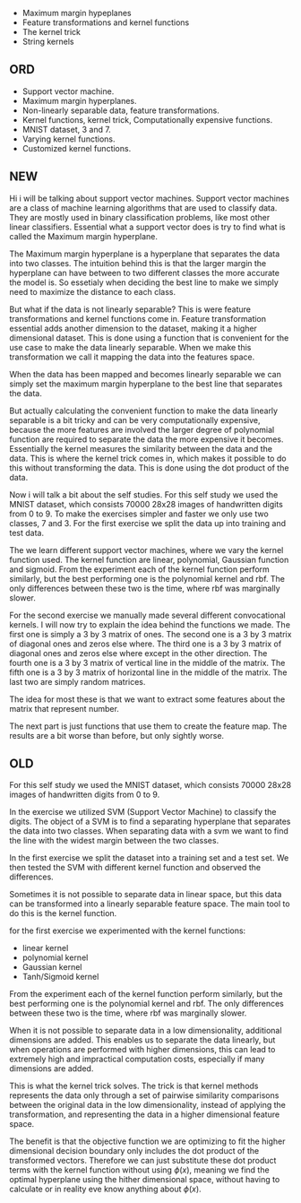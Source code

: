 - Maximum margin hypeplanes
- Feature transformations and kernel functions
- The kernel trick
- String kernels

## ORD
- Support vector machine.
- Maximum margin hyperplanes.
- Non-linearly separable data, feature transformations.
- Kernel functions, kernel trick, Computationally expensive functions.
- MNIST dataset, 3 and 7.
- Varying kernel functions.
- Customized kernel functions.
## NEW

Hi i will be talking about support vector machines. Support vector machines are a class of machine learning algorithms that are used to classify data. They are mostly used in binary classification problems, like most other linear classifiers. Essential what a support vector does is try to find what is called the Maximum margin hyperplane. 

The Maximum margin hyperplane is a hyperplane that separates the data into two classes.
The intuition behind this is that the larger margin the hyperplane can have between to two different classes the more accurate the model is. So essetialy when deciding the best line to make we simply need to maximize the distance to each class.

But what if the data is not linearly separable?
This is were feature transformations and kernel functions come in.
Feature transformation essential adds another dimension to the dataset, making it a higher dimensional dataset. 
This is done using a function that is convenient for the use case to make the data linearly separable.
When we make this transformation we call it mapping the data into the features space.

When the data has been mapped and becomes linearly separable we can simply set the maximum margin hyperplane to the best line that separates the data.

But actually calculating the convenient function to make the data linearly separable is a bit tricky and can be very computationally expensive, because the more features are involved the larger degree of polynomial function are required to separate the data the more expensive it becomes. Essentially the kernel measures the similarity between the data and the data. This is where the kernel trick comes in, which makes it possible to do this without transforming the data. This is done using the dot product of the data.

Now i will talk a bit about the self studies.
For this self study we used the MNIST dataset, which consists 70000 28x28 images of handwritten digits from 0 to 9.
To make the exercises simpler and faster we only use two classes, 7 and 3.
For the first exercise we split the data up into training and test data.

The we learn different support vector machines, where we vary the kernel function used.
The kernel function are linear, polynomial, Gaussian function and sigmoid.
From the experiment each of the kernel function perform similarly, but the best performing one is the polynomial kernel and rbf. The only differences between these two is the time, where rbf was marginally slower.

For the second exercise we manually made several different convocational kernels. I will now try to explain the idea behind the functions we made.
The first one is simply a 3 by 3 matrix of ones.
The second one is a 3 by 3 matrix of diagonal ones and zeros else where.
The third one is a 3 by 3 matrix of diagonal ones and zeros else where except in the other direction.
The fourth one is a 3 by 3 matrix of vertical line in the middle of the matrix.
The fifth one is a 3 by 3 matrix of horizontal line in the middle of the matrix.
The last two are simply random matrices.

The idea for most these is that we want to extract some features about the matrix that represent number.

The next part is just functions that use them to create the feature map.
The results are a bit worse than before, but only sightly worse.

## OLD

For this self study we used the MNIST dataset, which consists 70000 28x28 images of handwritten digits from 0 to 9.

In the exercise we utilized SVM (Support Vector Machine) to classify the digits. The object of a SVM is to find a separating hyperplane that separates the data into two classes. When separating data with a svm we want to find the line with the widest margin between the two classes. 

In the first exercise we split the dataset into a training set and a test set. We then tested the SVM with different kernel function and observed the differences.

Sometimes it is not possible to separate data in linear space, but this data can be transformed into a linearly separable feature space. The main tool to do this is the kernel function.

for the first exercise we experimented with the kernel functions:
- linear kernel 
- polynomial kernel
- Gaussian kernel
- Tanh/Sigmoid kernel

From the experiment each of the kernel function perform similarly, but the best performing one is the polynomial kernel and rbf. The only differences between these two is the time, where rbf was marginally slower.

When it is not possible to separate data in a low dimensionality, additional dimensions are added. This enables us to separate the data linearly, but when operations are performed with higher dimensions, this can lead to extremely high and impractical computation costs, especially if many dimensions are added.

This is what the kernel trick solves. The trick is that kernel methods represents the data only through a set of pairwise similarity comparisons between the original data in the low dimensionality, instead of applying the transformation, and representing the data in a higher dimensional feature space.

The benefit is that the objective function we are optimizing to fit the higher dimensional decision boundary only includes the dot product of the transformed vectors. Therefore we can just substitute these dot product terms with the kernel function without using $\phi(x)$, meaning we find the optimal hyperplane using the hither dimensional space, without having to calculate or in reality eve know anything about $\phi(x)$.